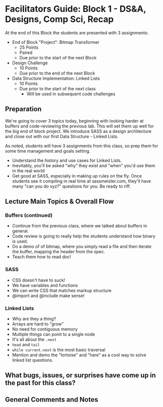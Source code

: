 # Facilitators Guide: Block 1 - DS&A, Designs, Comp Sci, Recap

At the end of this Block the students are presented with 3 assignments:

* End of Block "Project": Bitmap Transformer
  * 25 Points
  * Paired
  * Due prior to the start of the next Block
* Design Challenge
  * 10 Points
  * Due prior to the end of the next Block
* Data Structure Implementation: Linked Lists
  * 10 Points
  * Due prior to the start of the next class
    * Will be used in subsequent code challenges


## Preparation

We're going to cover 3 topics today, beginning with looking harder at buffers and code-reviewing the previous lab. This will set them up well for the big end of block project.  We introduce SASS as a design architecture and close out with our first Data Structure - Linked Lists.

As noted, students will have 3 assignments from this class, so prep them for some time management and goals setting.

* Understand the history and use cases for Linked Lists.
* Inevitably, you'll be asked "why" they exist and "when" you'd use them in the real world
* Get good at SASS, especially in making up rules on the fly. Once students see it compiling in real time at sassmeister.com, they'll have many "can you do xyz?" questions for you. Be ready to riff.

## Lecture Main Topics & Overall Flow

### Buffers (continued)
  * Continue from the previous class, where we talked about buffers in general.
  * Code review is going to really help the students understand how binary is used.
  * Do a demo of of bitmap, where you simply read a file and then iterate the buffer, mapping the header from the spec.  
  * Teach them how to read doc!
  
### SASS
  * CSS doesn't have to suck!
  * We have variables and functions
  * We can write CSS that matches markup structure
  * @import and @include make sense!
  
### Linked Lists
  * Why are they a thing?
  * Arrays are hard to "grow"
  * No need for contiguous memory
  * Multiple things can point to a single node
  * It's all about the `.next`
  * `head` and `tail`
  * `while current.next` is the most basic traversal
  * Mention and demo the "tortoise" and "hare" as a cool way to solve linked list questions.


## What bugs, issues, or surprises have come up in the past for this class?

## General Comments and Notes
